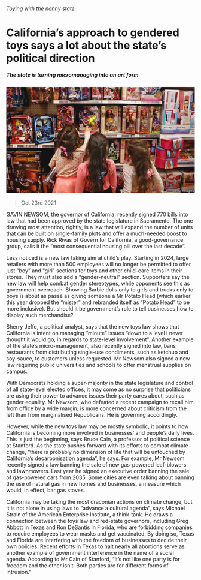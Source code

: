 ###### Toying with the nanny state

# California’s approach to gendered toys says a lot about the state’s political direction 

##### The state is turning micromanaging into an art form 

![image](images/20211023_USP003_0.jpg) 

> Oct 23rd 2021 

GAVIN NEWSOM, the governor of California, recently signed 770 bills into law that had been approved by the state legislature in Sacramento. The one drawing most attention, rightly, is a law that will expand the number of units that can be built on single-family plots and offer a much-needed boost to housing supply. Rick Rivas of Govern for California, a good-governance group, calls it the “most consequential housing bill over the last decade”.

Less noticed is a new law taking aim at child’s play. Starting in 2024, large retailers with more than 500 employees will no longer be permitted to offer just “boy” and “girl” sections for toys and other child-care items in their stores. They must also add a “gender-neutral” section. Supporters say the new law will help combat gender stereotypes, while opponents see this as government overreach. Showing Barbie dolls only to girls and trucks only to boys is about as passé as giving someone a Mr Potato Head (which earlier this year dropped the “mister” and rebranded itself as “Potato Head” to be more inclusive). But should it be government’s role to tell businesses how to display such merchandise?


Sherry Jeffe, a political analyst, says that the new toys law shows that California is intent on managing “minute” issues “down to a level I never thought it would go, in regards to state-level involvement”. Another example of the state’s micro-management, also recently signed into law, bans restaurants from distributing single-use condiments, such as ketchup and soy-sauce, to customers unless requested. Mr Newsom also signed a new law requiring public universities and schools to offer menstrual supplies on campus.

With Democrats holding a super-majority in the state legislature and control of all state-level elected offices, it may come as no surprise that politicians are using their power to advance issues their party cares about, such as gender equality. Mr Newsom, who defeated a recent campaign to recall him from office by a wide margin, is more concerned about criticism from the left than from marginalised Republicans. He is governing accordingly.

However, while the new toys law may be mostly symbolic, it points to how California is becoming more involved in businesses’ and people’s daily lives. This is just the beginning, says Bruce Cain, a professor of political science at Stanford. As the state pushes forward with its efforts to combat climate change, “there is probably no dimension of life that will be untouched by California’s decarbonisation agenda”, he says. For example, Mr Newsom recently signed a law banning the sale of new gas-powered leaf-blowers and lawnmowers. Last year he signed an executive order banning the sale of gas-powered cars from 2035. Some cities are even talking about banning the use of natural gas in new homes and businesses, a measure which would, in effect, bar gas stoves.

California may be taking the most draconian actions on climate change, but it is not alone in using laws to “advance a cultural agenda”, says Michael Strain of the American Enterprise Institute, a think-tank. He draws a connection between the toys law and red-state governors, including Greg Abbott in Texas and Ron DeSantis in Florida, who are forbidding companies to require employees to wear masks and get vaccinated. By doing so, Texas and Florida are interfering with the freedom of businesses to decide their own policies. Recent efforts in Texas to halt nearly all abortions serve as another example of government interference in the name of a social agenda. According to Mr Cain of Stanford, “It’s not like one party is for freedom and the other isn’t. Both parties are for different forms of intrusion.”

